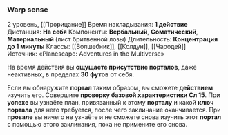 ### Warp sense

2 уровень, [[Прорицание]]
Время накладывания: **1 действие**
Дистанция: **На себя**
Компоненты: **Вербальный**, **Соматический**, **Материальный** (лист бритвенной лозы)
Длительность: **Концентрация до 1 минуты**
Классы: [[Волшебник]], [[Колдун]], [[Чародей]]
Источник: «Planescape: Adventures in the Multiverse»

На время действия вы **ощущаете присутствие порталов**, даже неактивных, в пределах **30 футов** от себя.

Если вы обнаружите **портал** таким образом, вы сможете **действием** изучить его. Совершите **проверку базовой характеристики Сл 15**. При **успехе** вы узнаёте план, привязанный к этому **порталу** и какой **ключ портала** для него требуется, после чего заклинание оканчивается. При **провале** вы ничего не узнаёте и не сможете снова изучить этот **портал** с помощью этого заклинания, пока не примените его снова.